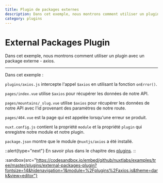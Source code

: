 ```yaml
---
title: Plugin de packages externes
description: Dans cet exemple, nous montrons comment utiliser un plugin avec un package externe - axios.
category: plugins
---
```

# External Packages Plugin

Dans cet exemple, nous montrons comment utiliser un plugin avec un package externe - axios.

---

Dans cet exemple :

`plugins/axios.js` intercepte l'appel `$axios` en utilisant la fonction `onError()`.

`pages/index.vue` utilise `$axios` pour récupérer les données de notre API.

`pages/mountains/_slug.vue` utilise `$axios` pour récupérer les données de notre API avec l'id provenant des paramètres de notre route.

`pages/404.vue` est la page qui est appelée lorsqu'une erreur se produit.

`nuxt.config.js` contient la propriété `module` et la propriété `plugin` qui enregistre notre module et notre plugin.

`package.json` montre que le module `@nuxtjs/axios` a été installé.

::alert{type="next"}
En savoir plus dans le chapitre des [plugins](/docs/directory-structure/plugins#external-packages).
::

:sandbox{src="https://codesandbox.io/embed/github/nuxtlabs/examples/tree/master/plugins/external-packages-plugin?fontsize=14&hidenavigation=1&module=%2Fplugins%2Faxios.js&theme=dark&view=editor"}
